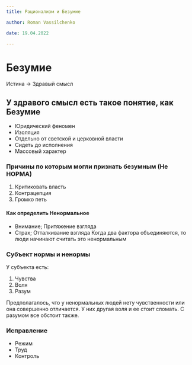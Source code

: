 ```yaml
---
title: Рационализм и Безумие

author: Roman Vassilchenko

date: 19.04.2022

---
```


# Безумие
Истина -> Здравый смысл
## У здравого смысл есть такое понятие, как Безумие
- Юридический феномен
- Изоляция
- Отдельно от светской и церковной власти
- Сидеть до исполнения
- Массовый характер

### Причины по которым могли признать безумным (Не НОРМА)
1. Критиковать власть
2. Контрацепция
4. Громко петь 

#### Как определить Ненормальное
- Внимание; Притяжение взгляда
- Страх; Отталкивание взгляда
Когда два фактора объединяются, то люди начинают считать это ненормальным

### Субъект нормы и ненормы
У субъекта есть:
1. Чувства
2. Воля
3. Разум

Предполагалось, что у ненормальных людей нету чувственности или она совершенно отличается.
У них другая воля и ее стоит сломать.
С разумом все обстоит также.

### Исправление
- Режим
- Труд
- Контроль